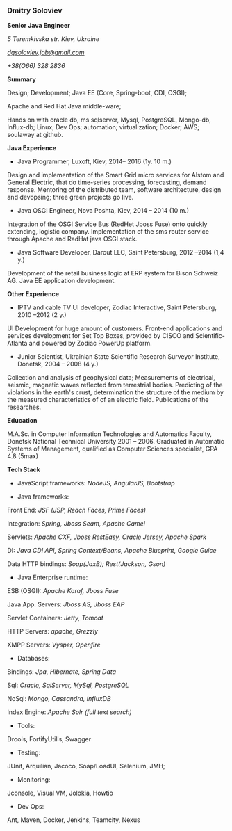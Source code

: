 ### Dmitry Soloviev

**Senior Java Engineer**

*5 Teremkivska str. Kiev, Ukraine*

*dgsoloviev.job@gmail.com*

*+38(O66) 328 2836*

**Summary**

Design; Development; Java EE (Core, Spring-boot, CDI, OSGI); 

Apache and Red Hat Java middle-ware; 

Hands on with oracle db, ms sqlserver, Mysql, PostgreSQL, Mongo-db, Influx-db; Linux; Dev Ops; automation; virtualization; Docker; AWS; soulaway at github.

**Java Experience**

- Java Programmer, Luxoft, Kiev, 2014– 2016 (1y. 10 m.)

Design and implementation of the Smart Grid micro services for Alstom and General Electric, that do time-series processing, forecasting, demand response. Mentoring of the distributed team, software architecture, design and devopsing; three green projects go live.

- Java OSGI Engineer, Nova Poshta, Kiev, 2014 – 2014 (10 m.)

Integration of the OSGI Service Bus (RedHet Jboss Fuse) onto quickly extending, logistic company. Implementation of the sms router service through Apache and RadHat java OSGI stack.

- Java Software Developer, Darout LLC, Saint Petersburg, 2012 –2014 (1,4 y.)

Development of the retail business logic at ERP system for Bison Schweiz AG. Java EE application development.

**Other Experience**

- IPTV and cable TV UI developer, Zodiac Interactive, Saint Petersburg, 2010 –2012 (2 y.)

UI Development for huge amount of customers. Front-end applications and services development for Set Top Boxes, provided by CISCO and Scientific-Atlanta and powered by Zodiac PowerUp platform. 

- Junior Scientist, Ukrainian State Scientific Research Surveyor Institute, Donetsk, 2004 – 2008 (4 y.)

Collection and analysis of geophysical data; Measurements of electrical, seismic, magnetic waves reflected from terrestrial bodies. Predicting of the violations in the earth's crust, determination the structure of the medium by the measured characteristics of of an electric field. Publications of the researches.

**Education**

M.A.Sc. in Computer Information Technologies and Automatics Faculty, Donetsk National Technical University 2001 – 2006. Graduated in Automatic Systems of Management, qualified as Computer Sciences specialist, GPA 4.8 (5max)

**Tech Stack**

- JavaScript frameworks: *NodeJS, AngularJS, Bootstrap*

- Java frameworks: 

Front End: *JSF (JSP, Reach Faces, Prime Faces)*

Integration: *Spring, Jboss Seam, Apache Camel*

Servlets: *Apache CXF, Jboss RestEasy, Oracle Jersey, Apache Spark*

DI: *Java CDI API, Spring Context/Beans, Apache Blueprint, Google Guice*

Data HTTP bindings: *Soap(JaxB); Rest(Jackson, Gson)*


- Java Enterprise runtime:

ESB (OSGI): *Apache Karaf, Jboss Fuse*

Java App. Servers: *Jboss AS, Jboss EAP*

Servlet Containers: *Jetty, Tomcat*

HTTP Servers: *apache, Grezzly*

XMPP Servers: *Vysper, Openfire*

- Databases:

Bindings: *Jpa, Hibernate, Spring Data*

Sql: *Oracle, SqlServer, MySql, PostgreSQL*

NoSql: *Mongo, Cassandra, InfluxDB*

Index Engine: *Apache Solr (full text search)*

- Tools:

Drools, FortifyUtills, Swagger

- Testing:

JUnit, Arquilian, Jacoco, Soap/LoadUI, Selenium, JMH;

- Monitoring:

Jconsole, Visual VM, Jolokia, Howtio

- Dev Ops:

Ant, Maven, Docker, Jenkins, Teamcity, Nexus
